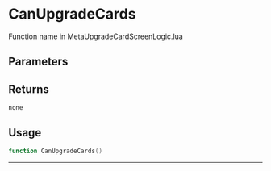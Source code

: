 # CanUpgradeCards
Function name in MetaUpgradeCardScreenLogic.lua
## Parameters

## Returns
`none`
## Usage
```lua
function CanUpgradeCards()
```
---
